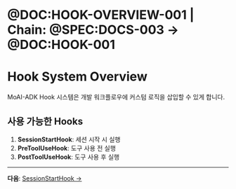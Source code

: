 # @DOC:HOOK-OVERVIEW-001 | Chain: @SPEC:DOCS-003 -> @DOC:HOOK-001

# Hook System Overview

MoAI-ADK Hook 시스템은 개발 워크플로우에 커스텀 로직을 삽입할 수 있게 합니다.

## 사용 가능한 Hooks

1. **SessionStartHook**: 세션 시작 시 실행
2. **PreToolUseHook**: 도구 사용 전 실행
3. **PostToolUseHook**: 도구 사용 후 실행

---

**다음**: [SessionStartHook →](session-start-hook.md)
